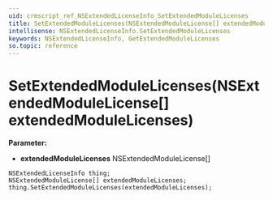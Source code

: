 ```yaml
---
uid: crmscript_ref_NSExtendedLicenseInfo_SetExtendedModuleLicenses
title: SetExtendedModuleLicenses(NSExtendedModuleLicense[] extendedModuleLicenses)
intellisense: NSExtendedLicenseInfo.SetExtendedModuleLicenses
keywords: NSExtendedLicenseInfo, GetExtendedModuleLicenses
so.topic: reference
---
```


# SetExtendedModuleLicenses(NSExtendedModuleLicense[] extendedModuleLicenses)

**Parameter:** 
* **extendedModuleLicenses** NSExtendedModuleLicense[]

```crmscript
NSExtendedLicenseInfo thing;
NSExtendedModuleLicense[] extendedModuleLicenses;
thing.SetExtendedModuleLicenses(extendedModuleLicenses);
```

